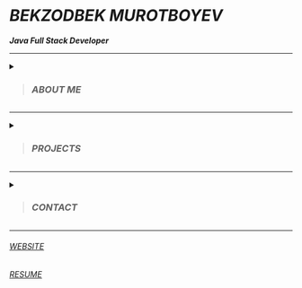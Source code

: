 # _BEKZODBEK MUROTBOYEV_ 
***_Java Full Stack Developer_***                           

<!-- ![Bekzodbek Murotboyev](https://user-images.githubusercontent.com/89134113/168287376-f39f6f74-8012-4597-9a56-bd643ff31b03.png) -->

---

<details>
 
 <summary>
  
  >### _ABOUT ME_ 
  
 </summary>
 

 
*Talented Java Full Stack Developer skilled at completing daily assignments and contributing to team success. Always willing to take on any task. Adapts quickly to new needs and policies. Offers 2+ years in Java industry environments and top-notch abilities in Java(Servlet, Spring MVC, Spring boot) and Database(PostgreSQL, MongoDB) . Trained especially in Java Backend. Dedicated professional with demonstrated strengths in customer service, time management, and trend tracking. Good at troubleshooting problems and building successful solutions. Excellent verbal and written communicator with strong background cultivating positive relationships and exceeding goals.*
 
</details>

---

<details>
 
 <summary>
  
 >### _PROJECTS_
  
 </summary>

*[BitcoinBot](https://t.me/bitcoin001Bot) - This bot helps people easily manage their investments and not miss the desired point of Bitcoin. In addition, this bot is one of my personal projects developed with full external APIs and MySQL and currently available on amazon web services.*
 
*[RentSeeker](https://t.me/ijarachi01Bot) - This project is very useful for those who want to sell, buy, rent and look for a house to rent. This project was developed in groups, including Spring Boot, Webhook, PostgreSQL, Open Feign, Thymeleaf, Mail Sender and used communication with GitHub.*
 
</details>

---

<details>
 
 <summary>
  
 >### _CONTACT_  
  
 </summary> 

<details>
 <summary>
  
  ###### _EMAIL_
  
 </summary>

 _bekzod.m070@gmail.com_
 
 </details>

##### *[TELEGRAM](https://t.me/bekzod_dev)*
 
##### *[LinkedIn](https://www.linkedin.com/in/bekzod-murotboyev-10b4b722b/)*
  
</details>

---

###### [WEBSITE](http://murotboyev-bekzodbek.us-east-1.elasticbeanstalk.com)

###### [RESUME](https://drive.google.com/file/d/14glPCHdBOOfzmKpc2qAGexUYXwE_rTnJ/view?usp=sharing)
